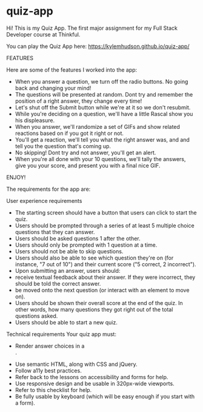 # quiz-app

Hi! This is my Quiz App. The first major assignment for my Full Stack Developer course at Thinkful.

You can play the Quiz App here: https://kylemhudson.github.io/quiz-app/

FEATURES

Here are some of the features I worked into the app:

- When you answer a question, we turn off the radio buttons. No going back and changing your mind!
- The questions will be presented at random. Dont try and remember the position of a right answer, they change every time!
- Let's shut off the Submit button while we're at it so we don't resubmit.
- While you're deciding on a question, we'll have a little Rascal show you his displeasure.
- When you answer, we'll randomize a set of GIFs and show related reactions based on if you got it right or not.
- You'll get a reaction, we'll tell you what the right answer was, and and tell you the question that's coming up.
- No skipping! Dont try and not answer, you'll get an alert.
- When you're all done with your 10 questions, we'll tally the answers, give you your score, and present you with a final nice GIF.

ENJOY!


The requirements for the app are:

User experience requirements
* The starting screen should have a button that users can click to start the quiz.
* Users should be prompted through a series of at least 5 multiple choice questions that they can answer.
* Users should be asked questions 1 after the other.
* Users should only be prompted with 1 question at a time.
* Users should not be able to skip questions.
* Users should also be able to see which question they're on (for instance, "7 out of 10") and their current score ("5 correct, 2 incorrect").
* Upon submitting an answer, users should:
* receive textual feedback about their answer. If they were incorrect, they should be told the correct answer.
* be moved onto the next question (or interact with an element to move on).
* Users should be shown their overall score at the end of the quiz. In other words, how many questions they got right out of the total questions asked.
* Users should be able to start a new quiz.

Technical requirements
Your quiz app must:
* Render answer choices in a <form>.
* Use semantic HTML, along with CSS and jQuery.
* Follow a11y best practices.
* Refer back to the lessons on accessibility and forms for help.
* Use responsive design and be usable in 320px-wide viewports.
* Refer to this checklist for help.
* Be fully usable by keyboard (which will be easy enough if you start with a form).
